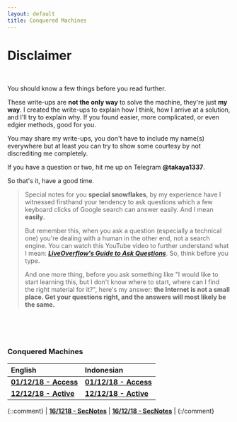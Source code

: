 ```yaml
---
layout: default
title: Conquered Machines
---
```


# Disclaimer
<br>

You should know a few things before you read further. 

These write-ups are **not the only way** to solve the machine, they're just **my way**. I created the write-ups to explain how I think, how I arrive at a solution, and I'll try to explain why. If you found easier, more complicated, or even edgier methods, good for you.

You may share my write-ups, you don't have to include my name(s) everywhere but at least you can try to show some courtesy by not discrediting me completely.

If you have a question or two, hit me up on Telegram **@takaya1337**.
<br>

So that's it, have a good time.
<br>

> Special notes for you **special snowflakes**, by my experience have I witnessed firsthand your tendency to ask questions which a few keyboard clicks of Google search can answer easily. And I mean **easily**.
>
> But remember this, when you ask a question (especially a technical one) you're dealing with a human in the other end, not a search engine. You can watch this YouTube video to further understand what I mean: **_[LiveOverflow's Guide to Ask Questions](https://www.youtube.com/watch?v=53zkBvL4ZB4)_**. So, think before you type.
>
> And one more thing, before you ask something like "I would like to start learning this, but I don't know where to start, where can I find the right material for it?", here's my answer: **the Internet is not a small place. Get your questions right, and the answers will most likely be the same.**

<br>
<br>
<br>

### Conquered Machines

|       English      |     Indonesian    |
|:-------------------|:------------------|
| **[01/12/18 - Access](https://takaya1337.github.io/htb/en/access)**   | **[01/12/18 - Access](https://takaya1337.github.io/htb/id/access)**       |
| **[12/12/18 - Active](https://takaya1337.github.io/htb/en/active)**   | **[12/12/18 - Active](https://takaya1337.github.io/htb/id/active)**       |

{::comment}
| **[16/1218 - SecNotes](https://takaya1337.github.io/htb/en/secnotes)** | **[16/12/18 - SecNotes](https://takaya1337.github.io/htb/id/secnotes)**     |
{:/comment}
